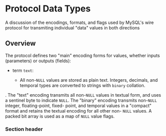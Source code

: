 # Protocol Data Types

A discussion of the encodings, formats, and flags used by MySQL's wire protocol for transmiting
individual "data" values in both directions

## Overview

The protocol defines two "main" encoding forms for values, whether inputs (parameters) or outputs
(fields):

- term `text`:
  
  - All non-`NULL` values are stored as plain text. Integers, decimals, and temporal types are converted to strings with `binary` collation.

. The "text" encoding transmits all non-`NULL` values in textual form, and uses a sentinel
byte to indicate `NULL`. The "binary" encoding transmits non-`NULL` integer, floating-point, fixed-
point, and temporal values in a "compact" format and retains the textual encoding for all other non-
`NULL` values. A packed bit array is used as a map of `NULL` value flags. 

### Section header

